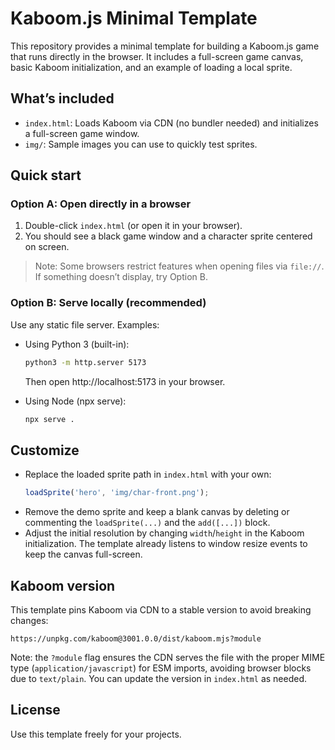 # Kaboom.js Minimal Template

This repository provides a minimal template for building a Kaboom.js game that runs directly in the browser. It includes a full-screen game canvas, basic Kaboom initialization, and an example of loading a local sprite.

## What’s included
- `index.html`: Loads Kaboom via CDN (no bundler needed) and initializes a full-screen game window.
- `img/`: Sample images you can use to quickly test sprites.

## Quick start

### Option A: Open directly in a browser
1. Double-click `index.html` (or open it in your browser).
2. You should see a black game window and a character sprite centered on screen.

> Note: Some browsers restrict features when opening files via `file://`. If something doesn’t display, try Option B.

### Option B: Serve locally (recommended)
Use any static file server. Examples:

- Using Python 3 (built-in):
  ```bash
  python3 -m http.server 5173
  ```
  Then open http://localhost:5173 in your browser.

- Using Node (npx serve):
  ```bash
  npx serve .
  ```

## Customize
- Replace the loaded sprite path in `index.html` with your own:
  ```js
  loadSprite('hero', 'img/char-front.png');
  ```
- Remove the demo sprite and keep a blank canvas by deleting or commenting the `loadSprite(...)` and the `add([...])` block.
- Adjust the initial resolution by changing `width`/`height` in the Kaboom initialization. The template already listens to window resize events to keep the canvas full-screen.

## Kaboom version
This template pins Kaboom via CDN to a stable version to avoid breaking changes:
```
https://unpkg.com/kaboom@3001.0.0/dist/kaboom.mjs?module
```
Note: the `?module` flag ensures the CDN serves the file with the proper MIME type (`application/javascript`) for ESM imports, avoiding browser blocks due to `text/plain`.
You can update the version in `index.html` as needed.

## License
Use this template freely for your projects.
